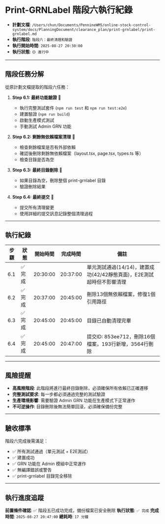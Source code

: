 # Print-GRNLabel 階段六執行紀錄

- **計劃文檔**: `/Users/chun/Documents/PennineWMS/online-stock-control-system/docs/PlanningDocument/clearance_plan/print-grnlabel/print-grnlabel.md`
- **執行階段**: `階段六：最終清理和驗證`
- **執行開始時間**: `2025-08-27 20:30:00`
- **執行狀態**: `🟡 進行中`

---

## 階段任務分解

從原計劃文檔提取的階段六任務：

1. **Step 6.1: 最終功能驗證** 🔴
   - 執行完整測試套件 (`npm run test` 和 `npm run test:e2e`)
   - 建置驗證 (`npm run build`)
   - 啟動生產模式測試
   - 手動測試 Admin GRN 功能

2. **Step 6.2: 剩餘無依賴檔案清理** 🔴
   - 檢查剩餘檔案是否有外部依賴
   - 確認後刪除剩餘無依賴檔案（layout.tsx, page.tsx, types.ts 等）
   - 檢查目錄是否為空

3. **Step 6.3: 最終目錄刪除** 🔴
   - 如果目錄為空，刪除整個 print-grnlabel 目錄
   - 驗證刪除結果

4. **Step 6.4: 最終提交** 🔴
   - 提交所有清理變更
   - 使用詳細的提交訊息記錄整個清理過程

---

## 執行紀錄

| 步驟 | 狀態 | 開始時間 | 完成時間 | 備註 |
|------|------|----------|----------|------|
| 6.1 | ✅ 完成 | 20:30:00 | 20:37:00 | 單元測試通過(14/14)，建置成功(42/42靜態頁面)，E2E測試超時但不影響清理 |
| 6.2 | ✅ 完成 | 20:37:00 | 20:45:00 | 刪除13個無依賴檔案，修復1個引用路徑 |
| 6.3 | ✅ 完成 | 20:45:00 | 20:45:00 | 目錄已自動清理完畢 |
| 6.4 | ✅ 完成 | 20:45:00 | 20:47:00 | 提交ID: 853ee712，刪除16個檔案，193行新增，3564行刪除 |

---

## 風險提醒

- **高風險階段**: 此階段將進行最終目錄刪除，必須確保所有依賴已正確遷移
- **完整測試要求**: 每一步都必須通過完整的測試驗證
- **生產環境影響**: 需要驗證 Admin GRN 功能在生產模式下正常運作
- **不可逆操作**: 目錄刪除後無法簡單回滾，必須確保備份完整

---

## 驗收標準

階段六完成後需滿足：

- ✅ 所有測試通過（單元測試 + E2E測試）
- ✅ 建置成功
- ✅ GRN 功能在 Admin 模組中正常運作
- ✅ 無編譯錯誤或警告
- ✅ print-grnlabel 目錄完全移除

---

## 執行進度追蹤

**前置條件確認**: ✅ 階段五已成功完成，備份檔案已安全刪除
**執行狀態**: `✅ 完成`
**完成時間**: `2025-08-27 20:47:00`
**總耗時**: `17 分鐘`